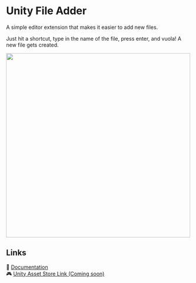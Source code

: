 # Unity File Adder

A simple editor extension that makes it easier to add new files.

Just hit a shortcut, type in the name of the file, press enter, and vuola! A new file gets created.

<img src="https://github.com/user-attachments/assets/586bd2df-bc90-4ae9-a037-8469c2fe586f" width=500 />

## Links
📄 [Documentation](/Assets/FileAdder/Documentation.md)<br>
🎮 [Unity Asset Store Link (Coming soon)]("/")<br>

